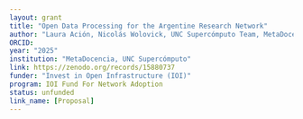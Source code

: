 ```yaml
---
layout: grant
title: "Open Data Processing for the Argentine Research Network"
author: "Laura Ación, Nicolás Wolovick, UNC Supercómputo Team, MetaDocencia Team"
ORCID:
year: "2025"
institution: "MetaDocencia, UNC Supercómputo"
link: https://zenodo.org/records/15880737
funder: "Invest in Open Infrastructure (IOI)"
program: IOI Fund For Network Adoption
status: unfunded
link_name: [Proposal]
---
```

